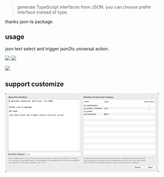 > generate TypeScript interfaces from JSON. you can choose prefer interface instead of type.


thanks json-ts package.

## usage

json text select and trigger json2ts universal action.



![](https://img.shields.io/badge/version-v1.2-green?style=for-the-badge)
[![](https://img.shields.io/badge/download-click-blue?style=for-the-badge)](https://github.com/alanhg/alfred-workflows/raw/master/json2Ts/Json2TS.alfredworkflow)




<!-- more -->

![](./screenshot.gif)

## support customize

![](./screenshot.png)
